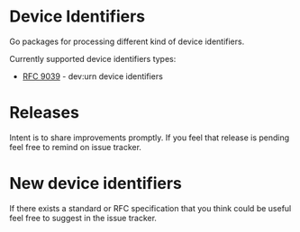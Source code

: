 # Device Identifiers

Go packages for processing different kind of device identifiers.

Currently supported device identifiers types:
- [RFC 9039](https://www.rfc-editor.org/info/rfc9039) - dev:urn device identifiers

# Releases

Intent is to share improvements promptly. If you feel that release is pending feel free to remind on issue tracker.

# New device identifiers

If there exists a standard or RFC specification that you think could be useful feel free to suggest in the issue tracker.
